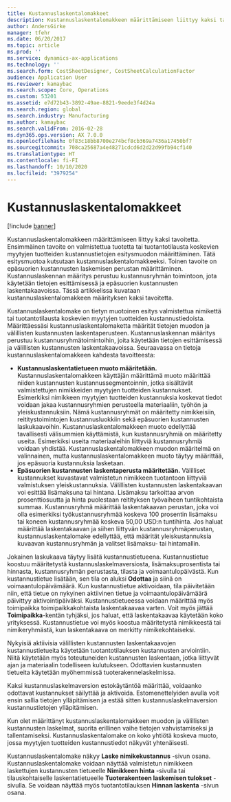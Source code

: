 ```yaml
---
title: Kustannuslaskentalomakkeet
description: Kustannuslaskentalomakkeen määrittämiseen liittyy kaksi tavoitetta. Ensimmäinen tavoite on valmistettua tuotetta tai tuotantotilausta koskevien myytyjen tuotteiden kustannustietojen esitysmuodon määrittäminen. Tätä esitysmuotoa kutsutaan kustannuslaskentalomakkeeksi. Toinen tavoite on epäsuorien kustannusten laskemisen perustan määrittäminen. Kustannuslaskennan määritys perustuu kustannusryhmän toimintoon, jota käytetään tietojen esittämisessä ja epäsuorien kustannusten laskentakaavoissa. Tässä artikkelissa kuvataan kustannuslaskentalomakkeen määrityksen kaksi tavoitetta.
author: AndersGirke
manager: tfehr
ms.date: 06/20/2017
ms.topic: article
ms.prod: ''
ms.service: dynamics-ax-applications
ms.technology: ''
ms.search.form: CostSheetDesigner, CostSheetCalculationFactor
audience: Application User
ms.reviewer: kamaybac
ms.search.scope: Core, Operations
ms.custom: 53201
ms.assetid: e7d72b43-3892-49ae-8821-9eede3f4d24a
ms.search.region: global
ms.search.industry: Manufacturing
ms.author: kamaybac
ms.search.validFrom: 2016-02-28
ms.dyn365.ops.version: AX 7.0.0
ms.openlocfilehash: 0f83c18bb8700e274bcf8cb369a7436a17450bf7
ms.sourcegitcommit: 708ca25687a4e48271cdcd6d2d22d99fb94cf140
ms.translationtype: HT
ms.contentlocale: fi-FI
ms.lasthandoff: 10/10/2020
ms.locfileid: "3979254"
---
```

# <a name="costing-sheets"></a>Kustannuslaskentalomakkeet

[!include [banner](../includes/banner.md)]

Kustannuslaskentalomakkeen määrittämiseen liittyy kaksi tavoitetta. Ensimmäinen tavoite on valmistettua tuotetta tai tuotantotilausta koskevien myytyjen tuotteiden kustannustietojen esitysmuodon määrittäminen. Tätä esitysmuotoa kutsutaan kustannuslaskentalomakkeeksi. Toinen tavoite on epäsuorien kustannusten laskemisen perustan määrittäminen. Kustannuslaskennan määritys perustuu kustannusryhmän toimintoon, jota käytetään tietojen esittämisessä ja epäsuorien kustannusten laskentakaavoissa. Tässä artikkelissa kuvataan kustannuslaskentalomakkeen määrityksen kaksi tavoitetta. 

Kustannuslaskentalomake on tietyn muotoinen esitys valmistettua nimikettä tai tuotantotilausta koskevien myytyjen tuotteiden kustannustiedoista. Määrittäessäsi kustannuslaskentalomaketta määrität tietojen muodon ja välillisten kustannusten laskentaperusteen. Kustannuslaskennan määritys perustuu kustannusryhmätoimintoihin, joita käytetään tietojen esittämisessä ja välillisten kustannusten laskentakaavoissa. Seuraavassa on tietoja kustannuslaskentalomakkeen kahdesta tavoitteesta:
-   **Kustannuslaskentatietueen muoto määritetään.** Kustannuslaskentalomakkeen käyttäjän määrittämä muoto määrittää niiden kustannusten kustannussegmentoinnin, jotka sisältävät valmistettujen nimikkeiden myytyjen tuotteiden kustannukset. Esimerkiksi nimikkeen myytyjen tuotteiden kustannuksia koskevat tiedot voidaan jakaa kustannusryhmien perusteella materiaaliin, työhön ja yleiskustannuksiin. Nämä kustannusryhmät on määritetty nimikkeisiin, reititystoimintojen kustannusluokkiin sekä epäsuorien kustannusten laskukaavoihin. Kustannuslaskentalomakkeen muoto edellyttää tavallisesti välisummien käyttämistä, kun kustannusryhmiä on määritetty useita. Esimerkiksi useita materiaaleihin liittyviä kustannusryhmiä voidaan yhdistää. Kustannuslaskentalomakkeen muodon määritelmä on valinnainen, mutta kustannuslaskentalomakkeen muoto täytyy määrittää, jos epäsuoria kustannuksia lasketaan.
-   **Epäsuorien kustannusten laskentaperusta määritetään.** Välilliset kustannukset kuvastavat valmistetun nimikkeen tuotantoon liittyviä valmistuksen yleiskustannuksia. Välillisten kustannusten laskentakaavan voi esittää lisämaksuna tai hintana. Lisämaksu tarkoittaa arvon prosenttiosuutta ja hinta puolestaan reitityksen työvaiheen tuntikohtaista summaa. Kustannusryhmä määrittää laskentakaavan perustan, joka voi olla esimerkiksi työkustannusryhmää koskeva 100 prosentin lisämaksu tai koneen kustannusryhmää koskeva 50,00 USD:n tuntihinta. Jos haluat määrittää laskentakaavan ja siihen liittyvän kustannusryhmäperustan, kustannuslaskentalomake edellyttää, että määrität yleiskustannuksia kuvaavan kustannusryhmän ja valitset lisämaksu- tai hintamallin.

Jokainen laskukaava täytyy lisätä kustannustietueena. Kustannustietue koostuu määritetystä kustannuslaskelmaversiosta, lisämaksuprosentista tai hinnasta, kustannusryhmän perustasta, tilasta ja voimaantulopäivästä. Kun kustannustietue lisätään, sen tila on aluksi **Odottaa** ja siinä on voimaantulopäivämäärä. Kun kustannustietue aktivoidaan, tila päivitetään niin, että tietue on nykyinen aktiivinen tietue ja voimaantulopäivämäärä päivittyy aktivointipäiväksi. Kustannustietueessa voidaan määrittää myös toimipaikka toimipaikkakohtaista laskentakaavaa varten. Voit myös jättää **Toimipaikka**-kentän tyhjäksi, jos haluat, että laskentakaavaa käytetään koko yrityksessä. Kustannustietue voi myös koostua määritetystä nimikkeestä tai nimikeryhmästä, kun laskentakaava on merkitty nimikekohtaiseksi. 

Nykyisiä aktiivisia välillisten kustannusten laskentakaavojen kustannustietueita käytetään tuotantotilauksen kustannusten arviointiin. Niitä käytetään myös toteutuneiden kustannusten laskentaan, jotka liittyvät ajan ja materiaalin todelliseen kulutukseen. Odottavien kustannusten tietueita käytetään myöhemmissä tuoterakennelaskelmissa. 

Kaksi kustannuslaskelmaversion estokäytäntöä määrittää, voidaanko odottavat kustannukset säilyttää ja aktivoida. Estomenettelyiden avulla voit ensin sallia tietojen ylläpitämisen ja estää sitten kustannuslaskelmaversion kustannustietojen ylläpitämisen. 

Kun olet määrittänyt kustannuslaskentalomakkeen muodon ja välillisten kustannusten laskelmat, suorita erillinen vaihe tietojen vahvistamiseksi ja tallentamiseksi. Kustannuslaskentalomake on koko yhtiötä koskeva muoto, jossa myytyjen tuotteiden kustannustiedot näkyvät yhtenäisesti. 

Kustannuslaskentalomake näkyy **Laske nimikekustannus** -sivun osana. Kustannuslaskentalomake voidaan näyttää valmistetun nimikkeen laskettujen kustannusten tietueelle **Nimikkeen hinta** -sivulla tai tilauskohtaiselle laskentatietueelle **Tuoterakenteen laskemisen tulokset** -sivulla. Se voidaan näyttää myös tuotantotilauksen **Hinnan laskenta** -sivun osana.





